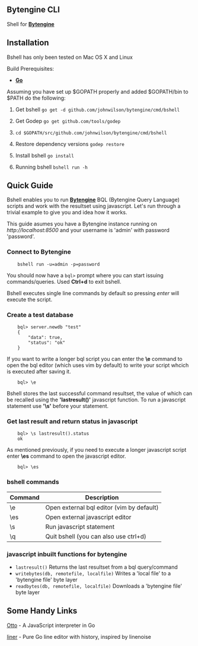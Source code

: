 ## Bytengine CLI

Shell for **[Bytengine](https://github.com/johnwilson/bytengine "Bytengine")**

## Installation

Bshell has only been tested on Mac OS X and Linux

Build Prerequisites:

* **[Go](http://golang.org/doc/install "Go")**

Assuming you have set up $GOPATH properly and added $GOPATH/bin to $PATH do the
following:

1. Get bshell `go get -d github.com/johnwilson/bytengine/cmd/bshell`

2. Get Godep `go get github.com/tools/godep`

3. `cd $GOPATH/src/github.com/johnwilson/bytengine/cmd/bshell`

4. Restore dependency versions `godep restore`

5. Install bshell `go install`

6. Running bshell `bshell run -h`

## Quick Guide

Bshell enables you to run **[Bytengine](https://github.com/johnwilson/bytengine/ "Bytengine")** 
BQL (Bytengine Query Language) scripts and work with the resultset using javascript.
Let's run through a trivial example to give you and idea how it works.

This guide asumes you have a Bytengine instance running on *http://localhost:8500*
and your username is 'admin' with password 'password'.

### Connect to Bytengine
```
    bshell run -u=admin -p=password 
```

You should now have a ` bql> ` prompt where you can start issuing commands/queries.
Used **Ctrl+d** to exit bshell.

Bshell executes single line commands by default so pressing *enter* will execute
the script.

### Create a test database
```
    bql> server.newdb "test"
    {
        "data": true,
        "status": "ok"
    }
```

If you want to write a longer bql script you can enter the **\e** 
command to open the bql editor (which uses vim by default) to write your script 
whcich is executed after saving it.
```
    bql> \e
```

Bshell stores the last successful command resultset, the value of which can be 
recalled using the **'lastresult()'** javascript function. To run a javascript 
statement use **'\s'** before your statement.

### Get last result and return status in javascript
```
    bql> \s lastresult().status
    ok
```

As mentioned previously, if you need to execute a longer javascript script enter
**\es** command to open the javascript editor.
```
    bql> \es
```

### bshell commands

| Command | Description                               |
|---------|-------------------------------------------|
| \e      | Open external bql editor (vim by default) |
| \es     | Open external javascript editor           |
| \s      | Run javascript statement                  |
| \q      | Quit bshell (you can also use ctrl+d)     |

### javascript inbuilt functions for bytengine

* `lastresult()` Returns the last resultset from a bql query/command
* `writebytes(db, remotefile, localfile)` Writes a 'local file' to a 'bytengine file' byte layer
* `readbytes(db, remotefile, localfile)` Downloads a 'bytengine file' byte layer

## Some Handy Links

[Otto](https://github.com/robertkrimen/otto) - A JavaScript interpreter in Go

[liner](https://github.com/peterh/liner) - Pure Go line editor with history,
inspired by linenoise